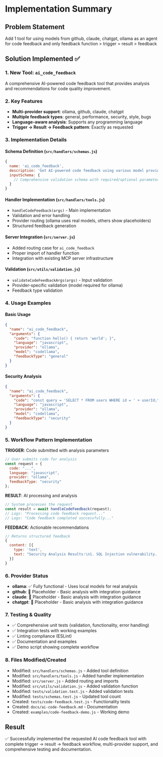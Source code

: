 # Implementation Summary

## Problem Statement
Add 1 tool for using models from github, claude, chatgpt, ollama as an agent for code feedback and only feedback function > trigger = result > feedback

## Solution Implemented ✅

### 1. New Tool: `ai_code_feedback`
A comprehensive AI-powered code feedback tool that provides analysis and recommendations for code quality improvement.

### 2. Key Features
- **Multi-provider support**: ollama, github, claude, chatgpt
- **Multiple feedback types**: general, performance, security, style, bugs  
- **Language-aware analysis**: Supports any programming language
- **Trigger → Result → Feedback pattern**: Exactly as requested

### 3. Implementation Details

#### Schema Definition (`src/handlers/schemas.js`)
```javascript
{
  name: 'ai_code_feedback',
  description: 'Get AI-powered code feedback using various model providers (ollama, github, claude, chatgpt)',
  inputSchema: {
    // Comprehensive validation schema with required/optional parameters
  }
}
```

#### Handler Implementation (`src/handlers/tools.js`)
- `handleCodeFeedback(args)` - Main implementation
- Validation and error handling
- Provider routing (ollama uses real models, others show placeholders)
- Structured feedback generation

#### Server Integration (`src/server.js`)
- Added routing case for `ai_code_feedback`
- Proper import of handler function
- Integration with existing MCP server infrastructure

#### Validation (`src/utils/validation.js`)
- `validateCodeFeedbackArgs(args)` - Input validation
- Provider-specific validation (model required for ollama)
- Feedback type validation

### 4. Usage Examples

#### Basic Usage
```json
{
  "name": "ai_code_feedback",
  "arguments": {
    "code": "function hello() { return 'world'; }",
    "language": "javascript", 
    "provider": "ollama",
    "model": "codellama",
    "feedbackType": "general"
  }
}
```

#### Security Analysis
```json
{
  "name": "ai_code_feedback",
  "arguments": {
    "code": "const query = 'SELECT * FROM users WHERE id = ' + userId;",
    "language": "javascript",
    "provider": "ollama", 
    "model": "codellama",
    "feedbackType": "security"
  }
}
```

### 5. Workflow Pattern Implementation

**TRIGGER**: Code submitted with analysis parameters
```javascript
// User submits code for analysis
const request = {
  code: "...",
  language: "javascript",
  provider: "ollama",
  feedbackType: "security"
};
```

**RESULT**: AI processing and analysis
```javascript
// System processes the request
const result = await handleCodeFeedback(request);
// Logs: "Processing code feedback request..."
// Logs: "Code feedback completed successfully..."
```

**FEEDBACK**: Actionable recommendations
```javascript
// Returns structured feedback
{
  content: [{
    type: 'text',
    text: "Security Analysis Results:\n1. SQL Injection vulnerability...\n2. Recommendations..."
  }]
}
```

### 6. Provider Status
- **ollama**: ✅ Fully functional - Uses local models for real analysis
- **github**: 🚧 Placeholder - Basic analysis with integration guidance
- **claude**: 🚧 Placeholder - Basic analysis with integration guidance  
- **chatgpt**: 🚧 Placeholder - Basic analysis with integration guidance

### 7. Testing & Quality
- ✅ Comprehensive unit tests (validation, functionality, error handling)
- ✅ Integration tests with working examples
- ✅ Linting compliance (ESLint)
- ✅ Documentation and examples
- ✅ Demo script showing complete workflow

### 8. Files Modified/Created
- Modified: `src/handlers/schemas.js` - Added tool definition
- Modified: `src/handlers/tools.js` - Added handler implementation
- Modified: `src/server.js` - Added routing and imports
- Modified: `src/utils/validation.js` - Added validation function
- Modified: `tests/validation.test.js` - Added validation tests
- Modified: `tests/schemas.test.js` - Updated tool count
- Created: `tests/code-feedback.test.js` - Functionality tests
- Created: `docs/ai-code-feedback.md` - Documentation
- Created: `examples/code-feedback-demo.js` - Working demo

## Result
✅ Successfully implemented the requested AI code feedback tool with complete trigger → result → feedback workflow, multi-provider support, and comprehensive testing and documentation.